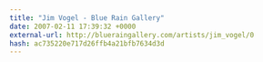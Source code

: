 ```yaml
---
title: "Jim Vogel - Blue Rain Gallery"
date: 2007-02-11 17:39:32 +0000
external-url: http://blueraingallery.com/artists/jim_vogel/0
hash: ac735220e717d26ffb4a21bfb7634d3d
---
```



